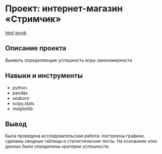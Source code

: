 # Проект: интернет-магазин «Стримчик»
[html](https://github.com/nikus96/MyProjects/blob/main/Project1/279acde1-7dcb-4c86-b26a-8ad7ffc36699.html) [ipynb](https://github.com/nikus96/MyProjects/blob/main/Project1/279acde1-7dcb-4c86-b26a-8ad7ffc36699%20(1).ipynb)
## Описание проекта
Выявить определяющие успешность игры закономерности
## Навыки и инструменты
- python
- pandas
- seaborn
- scipy.stats
- matplotlib
## Вывод
Была проведена исследовательская работа: построены графики, сделаны сводные таблицы и статистические тесты. На основании этих данных были определены критерии успешности.
